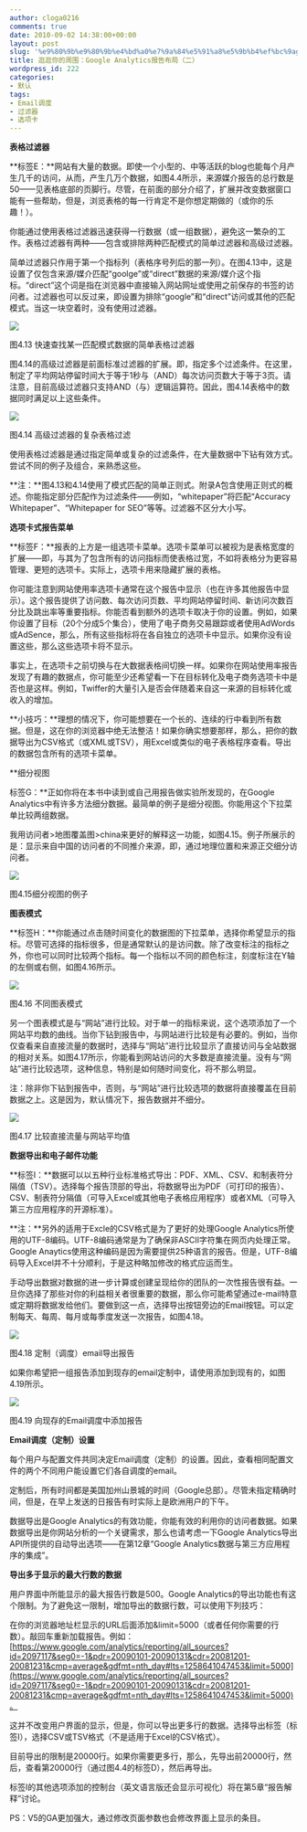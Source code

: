 ```yaml
---
author: cloga0216
comments: true
date: 2010-09-02 14:38:00+00:00
layout: post
slug: '%e9%80%9b%e9%80%9b%e4%bd%a0%e7%9a%84%e5%91%a8%e5%9b%b4%ef%bc%9agoolge-analytics%e6%8a%a5%e5%91%8a%e5%b8%83%e5%b1%80%ef%bc%88%e4%ba%8c%ef%bc%89'
title: 逛逛你的周围：Google Analytics报告布局（二）
wordpress_id: 222
categories:
- 默认
tags:
- Email调度
- 过滤器
- 选项卡
---
```


**表格过滤器**

**标签E：**网站有大量的数据。即使一个小型的、中等活跃的blog也能每个月产生几千的访问，从而，产生几万个数据，如图4.4所示，来源媒介报告的总行数是50——见表格底部的页脚行。尽管，在前面的部分介绍了，扩展并改变数据窗口能有一些帮助，但是，浏览表格的每一行肯定不是你想定期做的（或你的乐趣！）。

你能通过使用表格过滤器迅速获得一行数据（或一组数据），避免这一繁杂的工作。表格过滤器有两种——包含或排除两种匹配模式的简单过滤器和高级过滤器。

简单过滤器只作用于第一个指标列（表格序号列后的那一列）。在图4.13中，这是设置了仅包含来源/媒介匹配“goolge”或“direct”数据的来源/媒介这个指标。“direct”这个词是指在浏览器中直接输入网站网址或使用之前保存的书签的访问者。过滤器也可以反过来，即设置为排除“google”和“direct”访问或其他的匹配模式。当这一块空着时，没有使用过滤器。




[![](http://www.cloga.info/wp-content/uploads/2010/09/4-13.jpg)](http://www.cloga.info/wp-content/uploads/2010/09/4-13.jpg)




图4.13 快速查找某一匹配模式数据的简单表格过滤器




图4.14的高级过滤器是前面标准过滤器的扩展。即，指定多个过滤条件。在这里，制定了平均网站停留时间大于等于1秒与（AND）每次访问页数大于等于3页。请注意，目前高级过滤器只支持AND（与）逻辑运算符。因此，图4.14表格中的数据同时满足以上这些条件。




[![](http://www.cloga.info/wp-content/uploads/2010/09/4-14.jpg)](http://www.cloga.info/wp-content/uploads/2010/09/4-14.jpg)




图4.14 高级过滤器的复杂表格过滤


使用表格过滤器是通过指定简单或复杂的过滤条件，在大量数据中下钻有效方式。尝试不同的例子及组合，来熟悉这些。

**注：**图4.13和4.14使用了模式匹配的简单正则式。附录A包含使用正则式的概述。你能指定部分匹配作为过滤条件——例如，“whitepaper”将匹配“Accuracy Whitepaper”、“Whitepaper for SEO”等等。过滤器不区分大小写。

**选项卡式报告菜单**

**标签F：**报表的上方是一组选项卡菜单。选项卡菜单可以被视为是表格宽度的扩展——即，与其为了包含所有的访问指标而使表格过宽，不如将表格分为更容易管理、更短的选项卡。实际上，选项卡用来隐藏扩展的表格。

你可能注意到网站使用率选项卡通常在这个报告中显示（也在许多其他报告中显示）。这个报告提供了访问数、每次访问页数、平均网站停留时间、新访问次数百分比及跳出率等重要指标。你能否看到额外的选项卡取决于你的设置。例如，如果你设置了目标（20个分成5个集合），使用了电子商务交易跟踪或者使用AdWords或AdSence，那么，所有这些指标将在各自独立的选项卡中显示。如果你没有设置这些，那么这些选项卡将不显示。

事实上，在选项卡之前切换与在大数据表格间切换一样。如果你在网站使用率报告发现了有趣的数据点，你可能至少还希望看一下在目标转化及电子商务选项卡中是否也是这样。例如，Twiffer的大量引入是否会伴随着来自这一来源的目标转化或收入的增加。

**小技巧：**理想的情况下，你可能想要在一个长的、连续的行中看到所有数据。但是，这在你的浏览器中绝无法整洁！如果你确实想要那样，那么，把你的数据导出为CSV格式（或XML或TSV），用Excel或类似的电子表格程序查看。导出的数据包含所有的选项卡菜单。

**细分视图

标签G：**正如你将在本书中读到或自己用报告做实验所发现的，在Google Analytics中有许多方法细分数据。最简单的例子是细分视图。你能用这个下拉菜单比较两组数据。

我用访问者>地图覆盖图>china来更好的解释这一功能，如图4.15。例子所展示的是：显示来自中国的访问者的不同推介来源，即，通过地理位置和来源正交细分访问者。


[![](http://www.cloga.info/wp-content/uploads/2010/09/4-15.jpg)](http://www.cloga.info/wp-content/uploads/2010/09/4-15.jpg)




图4.15细分视图的例子


**图表模式**

**标签H：**你能通过点击随时间变化的数据图的下拉菜单，选择你希望显示的指标。尽管可选择的指标很多，但是通常默认的是访问数。除了改变标注的指标之外，你也可以同时比较两个指标。每一个指标以不同的颜色标注，刻度标注在Y轴的左侧或右侧，如图4.16所示。


[![](http://www.cloga.info/wp-content/uploads/2010/09/4-16.bmp)](http://www.cloga.info/wp-content/uploads/2010/09/4-16.bmp)




图4.16 不同图表模式


另一个图表模式是与“网站”进行比较。对于单一的指标来说，这个选项添加了一个网站平均数的曲线。当你下钻到报告中，与网站进行比较是有必要的。例如，当你仅查看来自直接流量的数据时，选择与“网站”进行比较显示了直接访问与全站数据的相对关系。如图4.17所示，你能看到网站访问的大多数是直接流量。没有与“网站”进行比较选项，这种信息，特别是如何随时间变化，将不那么明显。

注：除非你下钻到报告中，否则，与“网站”进行比较选项的数据将直接覆盖在目前数据之上。这是因为，默认情况下，报告数据并不细分。


[![](http://www.cloga.info/wp-content/uploads/2010/09/4-17.jpg)](http://www.cloga.info/wp-content/uploads/2010/09/4-17.jpg)




图4.17 比较直接流量与网站平均值


**数据导出和电子邮件功能**

**标签I：**数据可以以五种行业标准格式导出：PDF、XML、CSV、和制表符分隔值（TSV）。选择每个报告顶部的导出，将数据导出为PDF（可打印的报告）、CSV、制表符分隔值（可导入Excel或其他电子表格应用程序）或者XML（可导入第三方应用程序的开源标准）。

**注：**另外的适用于Excle的CSV格式是为了更好的处理Google Analytics所使用的UTF-8编码。UTF-8编码通常是为了确保非ASCII字符集在网页内处理正常。Google Anaytics使用这种编码是因为需要提供25种语言的报告。但是，UTF-8编码导入Excel并不十分顺利，于是这种略加修改的格式应运而生。

手动导出数据对数据的进一步计算或创建呈现给你的团队的一次性报告很有益。一旦你选择了那些对你的利益相关者很重要的数据，那么你可能希望通过e-mail特意或定期将数据发给他们。要做到这一点，选择导出按钮旁边的Email按钮。可以定制每天、每周、每月或每季度发送一次报告，如图4.18。


[![](http://www.cloga.info/wp-content/uploads/2010/09/4-18.bmp)](http://www.cloga.info/wp-content/uploads/2010/09/4-18.bmp)




图4.18 定制（调度）email导出报告


如果你希望把一组报告添加到现存的email定制中，请使用添加到现有的，如图4.19所示。


[![](http://www.cloga.info/wp-content/uploads/2010/09/4-19.bmp)](http://www.cloga.info/wp-content/uploads/2010/09/4-19.bmp)




图4.19 向现存的Email调度中添加报告


**Email调度（定制）设置**

每个用户与配置文件共同决定Email调度（定制）的设置。因此，查看相同配置文件的两个不同用户能设置它们各自调度的email。

定制后，所有时间都是美国加州山景城的时间（Google总部）。尽管未指定精确时间，但是，在早上发送的日报告有时实际上是欧洲用户的下午。

数据导出是Google Analytics的有效功能，你能有效的利用你的访问者数据。如果数据导出是你网站分析的一个关键需求，那么也请考虑一下Google Analytics导出API所提供的自动导出选项——在第12章“Google Analytics数据与第三方应用程序的集成”。

**导出多于显示的最大行数的数据**

用户界面中所能显示的最大报告行数是500。Google Analytics的导出功能也有这个限制。为了避免这一限制，增加导出的数据行数，可以使用下列技巧：

在你的浏览器地址栏显示的URL后面添加&limit=5000（或者任何你需要的行数）。敲回车重新加载报告。例如：[https://www.google.com/analytics/reporting/all_sources?id=2097117&seg0=-1&pdr=20090101-20090131&cdr=20081201-20081231&cmp=average&gdfmt=nth_day#lts=1258641047453&limit=5000](https://www.google.com/analytics/reporting/all_sources?id=2097117&seg0=-1&pdr=20090101-20090131&cdr=20081201-20081231&cmp=average&gdfmt=nth_day#lts=1258641047453&limit=5000)。

这并不改变用户界面的显示，但是，你可以导出更多行的数据。选择导出标签（标签I），选择CSV或TSV格式（不是适用于Excel的CSV格式）。

目前导出的限制是20000行。如果你需要更多行，那么，先导出前20000行，然后，查看第20000行（通过图4.4的标签D），然后再导出。

标签I的其他选项添加的控制台（英文语言版还会显示可视化）将在第5章“报告解释”讨论。

PS：V5的GA更加强大，通过修改页面参数也会修改界面上显示的条目。
